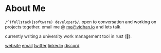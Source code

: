 # About Me

`/^(fullstack|software) developer$/`. open to conversation and working on projects together. email me @ [me@vidhan.io](mailto:me@vidhan.io) and lets talk.

currently writing a university work management tool in rust (🚀).

[website](https://vidhan.io)
[email](mailto:me@vidhan.io)
[twitter](https://twitter.com/vidhanio)
[linkedin](https://linkedin.com/in/vidhanio/)
[discord](https://discord.com/users/277507281652940800)
